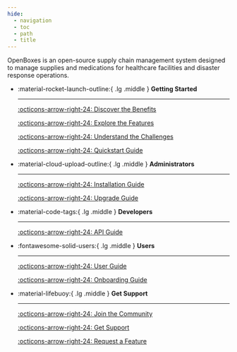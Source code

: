 ```yaml
---
hide:
  - navigation
  - toc
  - path
  - title
---
```


OpenBoxes is an open-source supply chain management system designed to manage supplies and medications for healthcare facilities and disaster response operations.


<div class="grid cards" markdown>

-   :material-rocket-launch-outline:{ .lg .middle } __Getting Started__

    ---

    

    [:octicons-arrow-right-24: Discover the Benefits](about/benefits.md)

    [:octicons-arrow-right-24: Explore the Features](about/features.md)

    [:octicons-arrow-right-24: Understand the Challenges](about/considerations.md)

    [:octicons-arrow-right-24: Quickstart Guide](admin-guide/quickstart/index.md)


-   :material-cloud-upload-outline:{ .lg .middle } __Administrators__

    ---

    [:octicons-arrow-right-24: Installation Guide](admin-guide/installation/index.md)

    [:octicons-arrow-right-24: Upgrade Guide](admin-guide/upgrading/introduction.md)

-   :material-code-tags:{ .lg .middle } __Developers__

    ---



    [:octicons-arrow-right-24: API Guide](api-guide/index.md)


-   :fontawesome-solid-users:{ .lg .middle } __Users__

    ---

    [:octicons-arrow-right-24: User Guide](https://help.openboxes.com)

    [:octicons-arrow-right-24: Onboarding Guide](user-guide/onboarding/index.md)



-   :material-lifebuoy:{ .lg .middle } __Get Support__

    ---

    [:octicons-arrow-right-24: Join the Community](https://community.openboxes.com)

    [:octicons-arrow-right-24: Get Support](support/index.md)

    [:octicons-arrow-right-24: Request a Feature](support/index.md)





[//]: # (-   :material-bug-check:{ .lg .middle } __Report a Bug__)

[//]: # ()
[//]: # (    ---)

[//]: # ()
[//]: # (    Help us improve OpenBoxes by reporting bugs you find—your feedback makes a difference.)

[//]: # ()
[//]: # (    [:octicons-arrow-right-24: Get Started]&#40;https://community.openboxes.com&#41;)

[//]: # (    )
[//]: # ()
[//]: # ()
[//]: # (-   :material-new-box:{ .lg .middle } __Request a Feature__)

[//]: # ()
[//]: # (    ---)

[//]: # ()
[//]: # (    Have a feature in mind? Let us know what you'd like to see in OpenBoxes.)

[//]: # ()
[//]: # (    [:octicons-arrow-right-24: Get Started]&#40;https://community.openboxes.com&#41;)

[//]: # (    )




</div>
